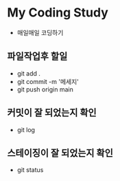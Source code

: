# My Coding Study

- 매일매일 코딩하기

## 파일작업후 할일

- git add .
- git commit -m '메세지'
- git push origin main

## 커밋이 잘 되었는지 확인

- git log

## 스테이징이 잘 되었는지 확인

- git status
